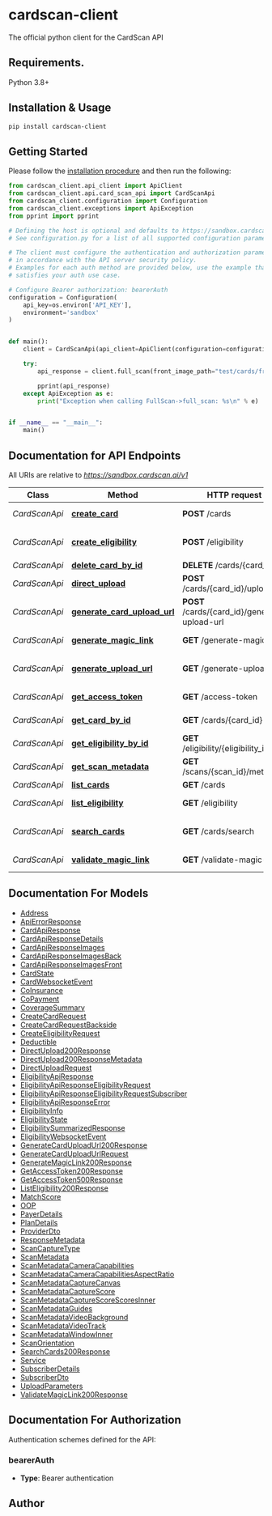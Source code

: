 # cardscan-client

The official python client for the CardScan API

## Requirements.

Python 3.8+

## Installation & Usage

```bash
pip install cardscan-client
```

## Getting Started

Please follow the [installation procedure](#installation--usage) and then run the following:

```python
from cardscan_client.api_client import ApiClient
from cardscan_client.api.card_scan_api import CardScanApi
from cardscan_client.configuration import Configuration
from cardscan_client.exceptions import ApiException
from pprint import pprint

# Defining the host is optional and defaults to https://sandbox.cardscan.ai/v1
# See configuration.py for a list of all supported configuration parameters.

# The client must configure the authentication and authorization parameters
# in accordance with the API server security policy.
# Examples for each auth method are provided below, use the example that
# satisfies your auth use case.

# Configure Bearer authorization: bearerAuth
configuration = Configuration(
    api_key=os.environ['API_KEY'],
    environment='sandbox'
)


def main():
    client = CardScanApi(api_client=ApiClient(configuration=configuration))

    try:
        api_response = client.full_scan(front_image_path="test/cards/front.jpg")

        pprint(api_response)
    except ApiException as e:
        print("Exception when calling FullScan->full_scan: %s\n" % e)


if __name__ == "__main__":
    main()

```

## Documentation for API Endpoints

All URIs are relative to *https://sandbox.cardscan.ai/v1*

| Class         | Method                                                                       | HTTP request                                  | Description                |
| ------------- | ---------------------------------------------------------------------------- | --------------------------------------------- | -------------------------- |
| _CardScanApi_ | [**create_card**](docs/CardScanApi.md#create_card)                           | **POST** /cards                               | Creates a new card         |
| _CardScanApi_ | [**create_eligibility**](docs/CardScanApi.md#create_eligibility)             | **POST** /eligibility                         | Create Eligibility Record  |
| _CardScanApi_ | [**delete_card_by_id**](docs/CardScanApi.md#delete_card_by_id)               | **DELETE** /cards/{card_id}                   | Delete Card                |
| _CardScanApi_ | [**direct_upload**](docs/CardScanApi.md#direct_upload)                       | **POST** /cards/{card_id}/upload              | Direct Upload              |
| _CardScanApi_ | [**generate_card_upload_url**](docs/CardScanApi.md#generate_card_upload_url) | **POST** /cards/{card_id}/generate-upload-url | Card - Generate Upload URL |
| _CardScanApi_ | [**generate_magic_link**](docs/CardScanApi.md#generate_magic_link)           | **GET** /generate-magic-link                  | Generate Magic Link        |
| _CardScanApi_ | [**generate_upload_url**](docs/CardScanApi.md#generate_upload_url)           | **GET** /generate-upload-url                  | Generate an upload URL     |
| _CardScanApi_ | [**get_access_token**](docs/CardScanApi.md#get_access_token)                 | **GET** /access-token                         | Access Token               |
| _CardScanApi_ | [**get_card_by_id**](docs/CardScanApi.md#get_card_by_id)                     | **GET** /cards/{card_id}                      | Get Card by ID             |
| _CardScanApi_ | [**get_eligibility_by_id**](docs/CardScanApi.md#get_eligibility_by_id)       | **GET** /eligibility/{eligibility_id}         | Get Eligibility            |
| _CardScanApi_ | [**get_scan_metadata**](docs/CardScanApi.md#get_scan_metadata)               | **GET** /scans/{scan_id}/metadata             | Get Scan Metadata          |
| _CardScanApi_ | [**list_cards**](docs/CardScanApi.md#list_cards)                             | **GET** /cards                                | List Cards                 |
| _CardScanApi_ | [**list_eligibility**](docs/CardScanApi.md#list_eligibility)                 | **GET** /eligibility                          | List Eligibility           |
| _CardScanApi_ | [**search_cards**](docs/CardScanApi.md#search_cards)                         | **GET** /cards/search                         | Search Cards (200) OK      |
| _CardScanApi_ | [**validate_magic_link**](docs/CardScanApi.md#validate_magic_link)           | **GET** /validate-magic-link                  | Validate Magic Link        |

## Documentation For Models

- [Address](docs/Address.md)
- [ApiErrorResponse](docs/ApiErrorResponse.md)
- [CardApiResponse](docs/CardApiResponse.md)
- [CardApiResponseDetails](docs/CardApiResponseDetails.md)
- [CardApiResponseImages](docs/CardApiResponseImages.md)
- [CardApiResponseImagesBack](docs/CardApiResponseImagesBack.md)
- [CardApiResponseImagesFront](docs/CardApiResponseImagesFront.md)
- [CardState](docs/CardState.md)
- [CardWebsocketEvent](docs/CardWebsocketEvent.md)
- [CoInsurance](docs/CoInsurance.md)
- [CoPayment](docs/CoPayment.md)
- [CoverageSummary](docs/CoverageSummary.md)
- [CreateCardRequest](docs/CreateCardRequest.md)
- [CreateCardRequestBackside](docs/CreateCardRequestBackside.md)
- [CreateEligibilityRequest](docs/CreateEligibilityRequest.md)
- [Deductible](docs/Deductible.md)
- [DirectUpload200Response](docs/DirectUpload200Response.md)
- [DirectUpload200ResponseMetadata](docs/DirectUpload200ResponseMetadata.md)
- [DirectUploadRequest](docs/DirectUploadRequest.md)
- [EligibilityApiResponse](docs/EligibilityApiResponse.md)
- [EligibilityApiResponseEligibilityRequest](docs/EligibilityApiResponseEligibilityRequest.md)
- [EligibilityApiResponseEligibilityRequestSubscriber](docs/EligibilityApiResponseEligibilityRequestSubscriber.md)
- [EligibilityApiResponseError](docs/EligibilityApiResponseError.md)
- [EligibilityInfo](docs/EligibilityInfo.md)
- [EligibilityState](docs/EligibilityState.md)
- [EligibilitySummarizedResponse](docs/EligibilitySummarizedResponse.md)
- [EligibilityWebsocketEvent](docs/EligibilityWebsocketEvent.md)
- [GenerateCardUploadUrl200Response](docs/GenerateCardUploadUrl200Response.md)
- [GenerateCardUploadUrlRequest](docs/GenerateCardUploadUrlRequest.md)
- [GenerateMagicLink200Response](docs/GenerateMagicLink200Response.md)
- [GetAccessToken200Response](docs/GetAccessToken200Response.md)
- [GetAccessToken500Response](docs/GetAccessToken500Response.md)
- [ListEligibility200Response](docs/ListEligibility200Response.md)
- [MatchScore](docs/MatchScore.md)
- [OOP](docs/OOP.md)
- [PayerDetails](docs/PayerDetails.md)
- [PlanDetails](docs/PlanDetails.md)
- [ProviderDto](docs/ProviderDto.md)
- [ResponseMetadata](docs/ResponseMetadata.md)
- [ScanCaptureType](docs/ScanCaptureType.md)
- [ScanMetadata](docs/ScanMetadata.md)
- [ScanMetadataCameraCapabilities](docs/ScanMetadataCameraCapabilities.md)
- [ScanMetadataCameraCapabilitiesAspectRatio](docs/ScanMetadataCameraCapabilitiesAspectRatio.md)
- [ScanMetadataCaptureCanvas](docs/ScanMetadataCaptureCanvas.md)
- [ScanMetadataCaptureScore](docs/ScanMetadataCaptureScore.md)
- [ScanMetadataCaptureScoreScoresInner](docs/ScanMetadataCaptureScoreScoresInner.md)
- [ScanMetadataGuides](docs/ScanMetadataGuides.md)
- [ScanMetadataVideoBackground](docs/ScanMetadataVideoBackground.md)
- [ScanMetadataVideoTrack](docs/ScanMetadataVideoTrack.md)
- [ScanMetadataWindowInner](docs/ScanMetadataWindowInner.md)
- [ScanOrientation](docs/ScanOrientation.md)
- [SearchCards200Response](docs/SearchCards200Response.md)
- [Service](docs/Service.md)
- [SubscriberDetails](docs/SubscriberDetails.md)
- [SubscriberDto](docs/SubscriberDto.md)
- [UploadParameters](docs/UploadParameters.md)
- [ValidateMagicLink200Response](docs/ValidateMagicLink200Response.md)

<a id="documentation-for-authorization"></a>

## Documentation For Authorization

Authentication schemes defined for the API:
<a id="bearerAuth"></a>

### bearerAuth

- **Type**: Bearer authentication

## Author
